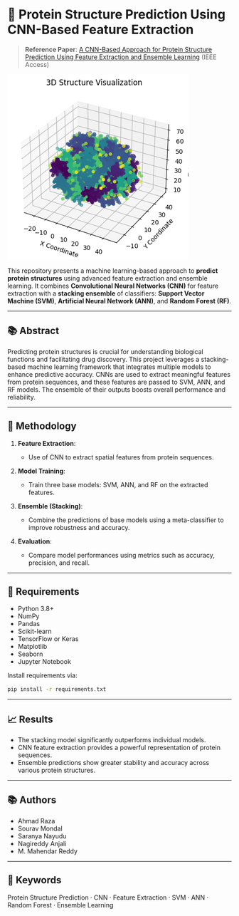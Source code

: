 # 🧬 Protein Structure Prediction Using CNN-Based Feature Extraction

> **Reference Paper**: [A CNN-Based Approach for Protein Structure Prediction Using Feature Extraction and Ensemble Learning](https://ieeexplore.ieee.org/document/11032318) (IEEE Access)

![3D Protein Structure](Image/3D.png)

This repository presents a machine learning-based approach to **predict protein structures** using advanced feature extraction and ensemble learning. It combines **Convolutional Neural Networks (CNN)** for feature extraction with a **stacking ensemble** of classifiers: **Support Vector Machine (SVM)**, **Artificial Neural Network (ANN)**, and **Random Forest (RF)**.

---

## 📚 Abstract

Predicting protein structures is crucial for understanding biological functions and facilitating drug discovery. This project leverages a stacking-based machine learning framework that integrates multiple models to enhance predictive accuracy. CNNs are used to extract meaningful features from protein sequences, and these features are passed to SVM, ANN, and RF models. The ensemble of their outputs boosts overall performance and reliability.

---

## 🧪 Methodology

1. **Feature Extraction**:
   - Use of CNN to extract spatial features from protein sequences.

2. **Model Training**:
   - Train three base models: SVM, ANN, and RF on the extracted features.

3. **Ensemble (Stacking)**:
   - Combine the predictions of base models using a meta-classifier to improve robustness and accuracy.

4. **Evaluation**:
   - Compare model performances using metrics such as accuracy, precision, and recall.

---

## 📝 Requirements

- Python 3.8+
- NumPy
- Pandas
- Scikit-learn
- TensorFlow or Keras
- Matplotlib
- Seaborn
- Jupyter Notebook

Install requirements via:

```bash
pip install -r requirements.txt
```

---

## 📈 Results

- The stacking model significantly outperforms individual models.
- CNN feature extraction provides a powerful representation of protein sequences.
- Ensemble predictions show greater stability and accuracy across various protein structures.

---

## 📚 Authors

- Ahmad Raza  
- Sourav Mondal  
- Saranya Nayudu  
- Nagireddy Anjali  
- M. Mahendar Reddy

---

## 🧠 Keywords

Protein Structure Prediction · CNN · Feature Extraction · SVM · ANN · Random Forest · Ensemble Learning
